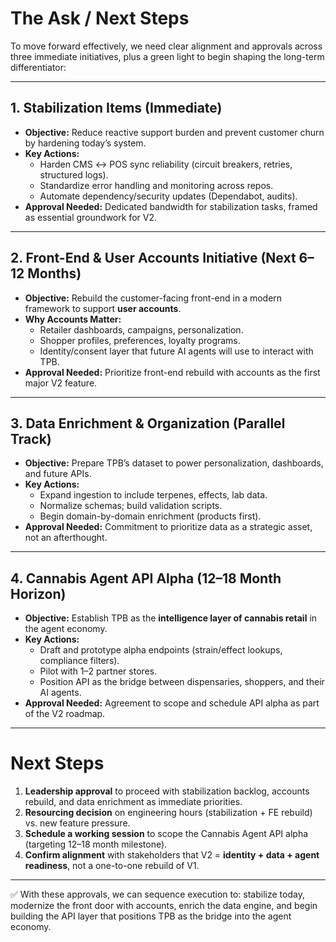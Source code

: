 # **The Ask / Next Steps**

To move forward effectively, we need clear alignment and approvals across three immediate initiatives, plus a green light to begin shaping the long-term differentiator:

---

## **1. Stabilization Items (Immediate)**
- **Objective:** Reduce reactive support burden and prevent customer churn by hardening today’s system.
- **Key Actions:**
  - Harden CMS ↔ POS sync reliability (circuit breakers, retries, structured logs).
  - Standardize error handling and monitoring across repos.
  - Automate dependency/security updates (Dependabot, audits).
- **Approval Needed:** Dedicated bandwidth for stabilization tasks, framed as essential groundwork for V2.

---

## **2. Front-End & User Accounts Initiative (Next 6–12 Months)**
- **Objective:** Rebuild the customer-facing front-end in a modern framework to support **user accounts**.
- **Why Accounts Matter:**
  - Retailer dashboards, campaigns, personalization.
  - Shopper profiles, preferences, loyalty programs.
  - Identity/consent layer that future AI agents will use to interact with TPB.
- **Approval Needed:** Prioritize front-end rebuild with accounts as the first major V2 feature.

---

## **3. Data Enrichment & Organization (Parallel Track)**
- **Objective:** Prepare TPB’s dataset to power personalization, dashboards, and future APIs.
- **Key Actions:**
  - Expand ingestion to include terpenes, effects, lab data.
  - Normalize schemas; build validation scripts.
  - Begin domain-by-domain enrichment (products first).
- **Approval Needed:** Commitment to prioritize data as a strategic asset, not an afterthought.

---

## **4. Cannabis Agent API Alpha (12–18 Month Horizon)**
- **Objective:** Establish TPB as the **intelligence layer of cannabis retail** in the agent economy.
- **Key Actions:**
  - Draft and prototype alpha endpoints (strain/effect lookups, compliance filters).
  - Pilot with 1–2 partner stores.
  - Position API as the bridge between dispensaries, shoppers, and their AI agents.
- **Approval Needed:** Agreement to scope and schedule API alpha as part of the V2 roadmap.

---

# **Next Steps**

1. **Leadership approval** to proceed with stabilization backlog, accounts rebuild, and data enrichment as immediate priorities.
2. **Resourcing decision** on engineering hours (stabilization + FE rebuild) vs. new feature pressure.
3. **Schedule a working session** to scope the Cannabis Agent API alpha (targeting 12–18 month milestone).
4. **Confirm alignment** with stakeholders that V2 = **identity + data + agent readiness**, not a one-to-one rebuild of V1.

---

✅ With these approvals, we can sequence execution to: stabilize today, modernize the front door with accounts, enrich the data engine, and begin building the API layer that positions TPB as the bridge into the agent economy.


